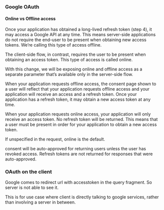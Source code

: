 
### Google OAuth

#### Online vs Offline access

Once your application has obtained a long-lived refresh token (step 4), it may access a Google API at any time. This means server-side applications do not require the end-user to be present when obtaining new access tokens. We’re calling this type of access offline.

The client-side flow, in contrast, requires the user to be present when obtaining an access token. This type of access is called online.

With this change, we will be exposing online and offline access as a separate parameter that’s available only in the server-side flow. 

When your application requests offline access, the consent page shown to a user will reflect that your application requests offline access and your application will receive an access and a refresh token. Once your application has a refresh token, it may obtain a new access token at any time.

When your application requests online access, your application will only receive an access token. No refresh token will be returned. This means that a user must be present in order for your application to obtain a new access token.

If unspecified in the request, online is the default.

consent will be auto-approved for returning users unless the user has revoked access. Refresh tokens are not returned for responses that were auto-approved.

### OAuth on the client

Google comes to redirect url with accesstoken in the query fragment. So server is not able to see it.

This is for use case where client is directly talking to google services, rather than involving a server in between.

